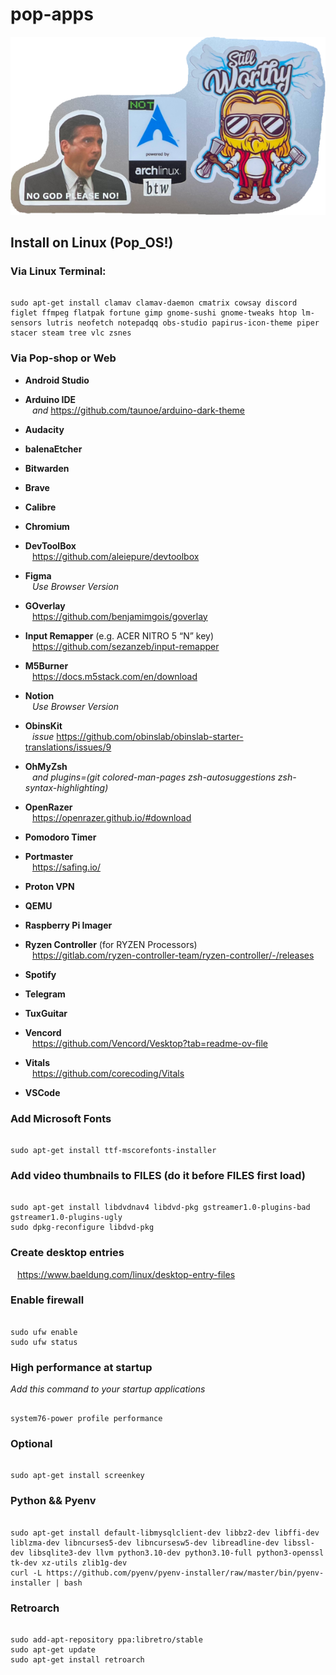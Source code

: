 
# pop-apps

![Not Arch BTW](https://github.com/fernandocido/arch-installation-sketch/blob/main/arch-btw.png)

## Install on Linux (Pop_OS!)

### Via Linux Terminal:

```

sudo apt-get install clamav clamav-daemon cmatrix cowsay discord figlet ffmpeg flatpak fortune gimp gnome-sushi gnome-tweaks htop lm-sensors lutris neofetch notepadqq obs-studio papirus-icon-theme piper stacer steam tree vlc zsnes

```

### Via Pop-shop or Web

* **Android Studio**

* **Arduino IDE**  
` ` *and* <https://github.com/taunoe/arduino-dark-theme>
 
* **Audacity**

* **balenaEtcher**

* **Bitwarden**

* **Brave**

* **Calibre**

* **Chromium**

* **DevToolBox**  
` ` <https://github.com/aleiepure/devtoolbox>

* **Figma**  
` ` *Use Browser Version*

* **GOverlay**  
` ` <https://github.com/benjamimgois/goverlay>

* **Input Remapper** (e.g. ACER NITRO 5 “N” key)  
` ` <https://github.com/sezanzeb/input-remapper>

* **M5Burner**  
` ` <https://docs.m5stack.com/en/download>

* **Notion**  
` ` *Use Browser Version*
 
* **ObinsKit**  
` ` *issue* <https://github.com/obinslab/obinslab-starter-translations/issues/9>

* **OhMyZsh**  
` ` *and plugins=(git colored-man-pages zsh-autosuggestions zsh-syntax-highlighting)*

* **OpenRazer**  
` ` <https://openrazer.github.io/#download>

* **Pomodoro Timer**

* **Portmaster**  
` ` <https://safing.io/>
 
* **Proton VPN**

* **QEMU**

* **Raspberry Pi Imager**

* **Ryzen Controller** (for RYZEN Processors)  
` ` <https://gitlab.com/ryzen-controller-team/ryzen-controller/-/releases>
 
* **Spotify**

* **Telegram**

* **TuxGuitar**

* **Vencord**  
` ` <https://github.com/Vencord/Vesktop?tab=readme-ov-file>
 
* **Vitals**  
` ` <https://github.com/corecoding/Vitals>
 
* **VSCode**

### Add Microsoft Fonts

```

sudo apt-get install ttf-mscorefonts-installer

```

### Add video thumbnails to FILES (do it before FILES first load)

```

sudo apt-get install libdvdnav4 libdvd-pkg gstreamer1.0-plugins-bad gstreamer1.0-plugins-ugly
sudo dpkg-reconfigure libdvd-pkg

```

### Create desktop entries  
` ` <https://www.baeldung.com/linux/desktop-entry-files>

### Enable firewall

```

sudo ufw enable
sudo ufw status

```

### High performance at startup

*Add this command to your startup applications*  

```

system76-power profile performance

```

### Optional

```

sudo apt-get install screenkey

```

### Python && Pyenv

```

sudo apt-get install default-libmysqlclient-dev libbz2-dev libffi-dev liblzma-dev libncurses5-dev libncursesw5-dev libreadline-dev libssl-dev libsqlite3-dev llvm python3.10-dev python3.10-full python3-openssl tk-dev xz-utils zlib1g-dev
curl -L https://github.com/pyenv/pyenv-installer/raw/master/bin/pyenv-installer | bash

```

### Retroarch

```

sudo add-apt-repository ppa:libretro/stable
sudo apt-get update
sudo apt-get install retroarch

```
